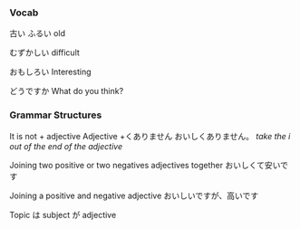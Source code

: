 
### Vocab
古い
ふるい
old


むずかしい
difficult

おもしろい
Interesting

どうですか
What do you think?

### Grammar Structures

It is not + adjective
Adjective +くありません
おいしくありません。
*take the i out of the end of the adjective*


Joining two positive or two negatives adjectives together
おいしくて安いです

Joining a positive and negative adjective
おいしいですが、高いです


Topic は subject が adjective